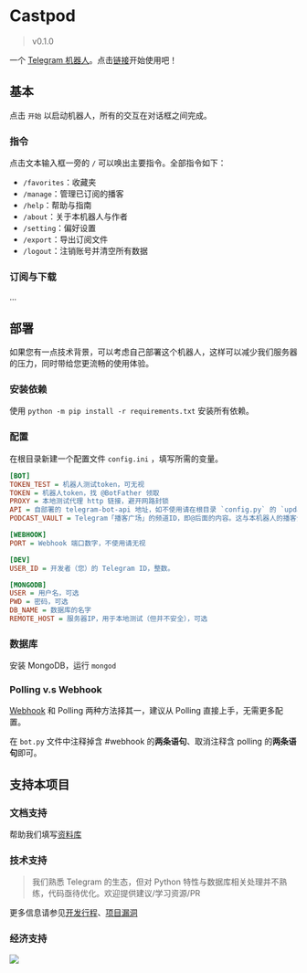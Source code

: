 # Castpod

> v0.1.0

一个 [Telegram 机器人](https://core.telegram.org/bots/api)。点击[链接](https://t.me/castpod)开始使用吧！

## 基本

点击 `开始` 以启动机器人，所有的交互在对话框之间完成。

### 指令
点击文本输入框一旁的 `/` 可以唤出主要指令。全部指令如下：
- `/favorites`：收藏夹
- `/manage`：管理已订阅的播客
- `/help`：帮助与指南
- `/about`：关于本机器人与作者
- `/setting`：偏好设置
- `/export`：导出订阅文件
- `/logout`：注销账号并清空所有数据

### 订阅与下载
...

## 部署

如果您有一点技术背景，可以考虑自己部署这个机器人，这样可以减少我们服务器的压力，同时带给您更流畅的使用体验。

### 安装依赖

使用 `python -m pip install -r requirements.txt` 安装所有依赖。

### 配置

在根目录新建一个配置文件 `config.ini` ，填写所需的变量。
```config.ini
[BOT]
TOKEN_TEST = 机器人测试token，可无视
TOKEN = 机器人token，找 @BotFather 领取
PROXY = 本地测试代理 http 链接，避开网路封锁
API = 自部署的 telegram-bot-api 地址，如不使用请在根目录 `config.py` 的 `update_info` 中删除使用此变量的其他语句
PODCAST_VAULT = Telegram「播客广场」的频道ID，即@后面的内容。这与本机器人的播客分发模式有关，可能不太好理解。

[WEBHOOK]
PORT = Webhook 端口数字，不使用请无视

[DEV]
USER_ID = 开发者（您）的 Telegram ID，整数。

[MONGODB]
USER = 用户名，可选
PWD = 密码，可选
DB_NAME = 数据库的名字
REMOTE_HOST = 服务器IP，用于本地测试（但并不安全），可选
```
### 数据库
安装 MongoDB，运行 `mongod`

### Polling v.s Webhook
[Webhook](https://github.com/python-telegram-bot/python-telegram-bot/wiki/Webhooks) 和 Polling 两种方法择其一，建议从 Polling 直接上手，无需更多配置。

在 `bot.py` 文件中注释掉含 #webhook 的**两条语句**、取消注释含 polling 的**两条语句**即可。

## 支持本项目
### 文档支持
帮助我们填写[资料库](https://github.com/dahawong/castpod/wiki)
### 技术支持
> 我们熟悉 Telegram 的生态，但对 Python 特性与数据库相关处理并不熟练，代码亟待优化。欢迎提供建议/学习资源/PR

更多信息请参见[开发行程](https://github.com/DahaWong/castpod/projects/2)、[项目漏洞](https://github.com/DahaWong/castpod/projects/3)
### 经济支持
<a href="https://www.buymeacoffee.com/daha"><img src="https://img.buymeacoffee.com/button-api/?text=Buy me a Cherry  : )&emoji=🍒&slug=daha&button_colour=FF5F5F&font_colour=ffffff&font_family=Poppins&outline_colour=000000&coffee_colour=FFDD00"></a>
